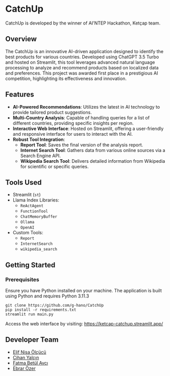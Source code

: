 # CatchUp
CatchUp is developed by the winner of AI'NTEP Hackathon, Ketçap team.

## Overview
The CatchUp is an innovative AI-driven application designed to identify the best products for various countries. Developed using ChatGPT 3.5 Turbo and hosted on Streamlit, this tool leverages advanced natural language processing to analyze and recommend products based on localized data and preferences. This project was awarded first place in a prestigious AI competition, highlighting its effectiveness and innovation.

## Features
- **AI-Powered Recommendations**: Utilizes the latest in AI technology to provide tailored product suggestions.
- **Multi-Country Analysis**: Capable of handling queries for a list of different countries, providing specific insights per region.
- **Interactive Web Interface**: Hosted on Streamlit, offering a user-friendly and responsive interface for users to interact with the AI.
- **Robust Tool Integration**:
  - **Report Tool**: Saves the final version of the analysis report.
  - **Internet Search Tool**: Gathers data from various online sources via a Search Engine API.
  - **Wikipedia Search Tool**: Delivers detailed information from Wikipedia for scientific or specific queries.

## Tools Used
- Streamlit (`st`)
- Llama Index Libraries:
  - `ReActAgent`
  - `FunctionTool`
  - `ChatMemoryBuffer`
  - `Ollama`
  - `OpenAI`
- Custom Tools:
  - `Report`
  - `InternetSearch`
  - `wikipedia_search`

## Getting Started

### Prerequisites
Ensure you have Python installed on your machine. The application is built using Python and requires Python 3.11.3

```
git clone https://github.com/g-hano/CatchUp
pip install -r requirements.txt
streamlit run main.py
```
Access the web interface by visiting:
https://ketcap-catchup.streamlit.app/

## Developer Team
* [Elif Nisa Ölçücü](https://www.linkedin.com/in/elif-nisa-%C3%B6l%C3%A7%C3%BCc%C3%BC-08984023b/)
* [Cihan Yalçın](https://www.linkedin.com/in/chanyalcin/)
* [Fatma Betül Avcı](https://www.linkedin.com/in/fatma-bet%C3%BCl-avc%C4%B1-926b39254/)
* [Ebrar Özer](https://www.linkedin.com/in/ebrar-%C3%B6zer-763699207/)
